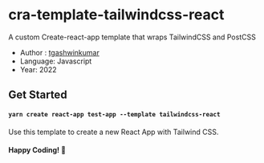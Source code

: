 # cra-template-tailwindcss-react

A custom Create-react-app template that wraps TailwindCSS and PostCSS

- Author : [tgashwinkumar](https://github.com/tgashwinkumar)
- Language: Javascript
- Year: 2022

## Get Started
#### `yarn create react-app test-app --template tailwindcss-react`

Use this template to create a new React App with Tailwind CSS.

#### Happy Coding! 👋